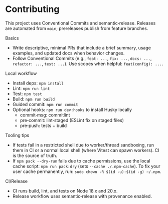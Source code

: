 # Contributing

This project uses Conventional Commits and semantic‑release. Releases are automated from `main`; prereleases publish from feature branches.

Basics
- Write descriptive, minimal PRs that include a brief summary, usage examples, and updated docs when behavior changes.
- Follow Conventional Commits (e.g., `feat: ...`, `fix: ...`, `docs: ...`, `refactor: ...`, `test: ...`). Use scopes when helpful: `feat(config): ...`.

Local workflow
- Install deps: `npm install`
- Lint: `npm run lint`
- Test: `npm test`
- Build: `npm run build`
- Guided commit: `npm run commit`
- Optional hooks: `npm run dev:hooks` to install Husky locally
  - commit‑msg: commitlint
  - pre‑commit: lint‑staged (ESLint fix on staged files)
  - pre‑push: tests + build

Tooling tips
- If tests fail in a restricted shell due to worker/thread sandboxing, run them in CI or a normal local shell (where Vitest can spawn workers). CI is the source of truth.
- If `npm pack --dry-run` fails due to cache permissions, use the local cache script: `npm run pack:dry` (sets `--cache ./.npm-cache`). To fix your user cache permanently, run: `sudo chown -R $(id -u):$(id -g) ~/.npm`.

CI/Release
- CI runs build, lint, and tests on Node 18.x and 20.x.
- Release workflow uses semantic‑release with provenance enabled.
